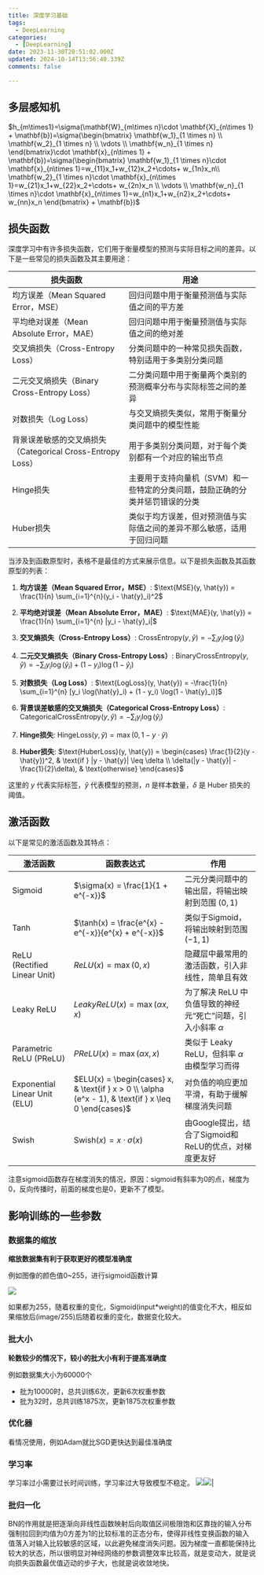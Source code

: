 ```yaml
---
title: 深度学习基础
tags:
  - DeepLearning
categories:
  - [DeepLearning]
date: 2023-11-30T20:51:02.000Z
updated: 2024-10-14T13:56:40.339Z
comments: false

---
```


<!--more-->
## 多层感知机

$h_{m\times1}=\sigma(\mathbf{W}_{m\times n}\cdot \mathbf{X}_{n\times 1} + \mathbf{b})=\sigma(\begin{bmatrix}
   \mathbf{w_1}_{1 \times n} \\
   \mathbf{w_2}_{1 \times n} \\
   \vdots \\
   \mathbf{w_n}_{1 \times n}
\end{bmatrix}\cdot \mathbf{x}_{n\times 1} + \mathbf{b})=\sigma(\begin{bmatrix}
   \mathbf{w_1}_{1 \times n}\cdot \mathbf{x}_{n\times 1}=w_{11}x_1+w_{12}x_2+\cdots+ w_{1n}x_n\\
   \mathbf{w_2}_{1 \times n}\cdot \mathbf{x}_{n\times 1}=w_{21}x_1+w_{22}x_2+\cdots+ w_{2n}x_n \\
   \vdots \\
   \mathbf{w_n}_{1 \times n}\cdot \mathbf{x}_{n\times 1}=w_{n1}x_1+w_{n2}x_2+\cdots+ w_{nn}x_n
\end{bmatrix} + \mathbf{b})$


## 损失函数

深度学习中有许多损失函数，它们用于衡量模型的预测与实际目标之间的差异。以下是一些常见的损失函数及其主要用途：

| 损失函数                 | 用途                                                         |
|------------------------|--------------------------------------------------------------|
| 均方误差（Mean Squared Error，MSE） | 回归问题中用于衡量预测值与实际值之间的平方差                    |
| 平均绝对误差（Mean Absolute Error，MAE） | 回归问题中用于衡量预测值与实际值之间的绝对差                    |
| 交叉熵损失（Cross-Entropy Loss）   | 分类问题中的一种常见损失函数，特别适用于多类别分类问题          |
| 二元交叉熵损失（Binary Cross-Entropy Loss） | 二分类问题中用于衡量两个类别的预测概率分布与实际标签之间的差异  |
| 对数损失（Log Loss）             | 与交叉熵损失类似，常用于衡量分类问题中的模型性能                |
| 背景误差敏感的交叉熵损失（Categorical Cross-Entropy Loss） | 用于多类别分类问题，对于每个类别都有一个对应的输出节点         |
| Hinge损失                   | 主要用于支持向量机（SVM）和一些特定的分类问题，鼓励正确的分类并惩罚错误的分类 |
| Huber损失                   | 类似于均方误差，但对预测值与实际值之间的差异不那么敏感，适用于回归问题 |

当涉及到函数原型时，表格不是最佳的方式来展示信息。以下是损失函数及其函数原型的列表：

1. **均方误差（Mean Squared Error，MSE）**:
   $\text{MSE}(y, \hat{y}) = \frac{1}{n} \sum_{i=1}^{n}(y_i - \hat{y}_i)^2$
2. **平均绝对误差（Mean Absolute Error，MAE）**:
   $\text{MAE}(y, \hat{y}) = \frac{1}{n} \sum_{i=1}^{n} |y_i - \hat{y}_i|$

3. **交叉熵损失（Cross-Entropy Loss）**:
   $\text{CrossEntropy}(y, \hat{y}) = -\sum_{i} y_i \log(\hat{y}_i)$

4. **二元交叉熵损失（Binary Cross-Entropy Loss）**:
   $\text{BinaryCrossEntropy}(y, \hat{y}) = -\sum_{i} y_i \log(\hat{y}_i) + (1 - y_i) \log(1 - \hat{y}_i)$

5. **对数损失（Log Loss）**:
   $\text{LogLoss}(y, \hat{y}) = -\frac{1}{n} \sum_{i=1}^{n} [y_i \log(\hat{y}_i) + (1 - y_i) \log(1 - \hat{y}_i)]$

6. **背景误差敏感的交叉熵损失（Categorical Cross-Entropy Loss）**:
   $\text{CategoricalCrossEntropy}(y, \hat{y}) = -\sum_{i} y_i \log(\hat{y}_i)$

7. **Hinge损失**:
   $\text{HingeLoss}(y, \hat{y}) = \max(0, 1 - y \cdot \hat{y})$

8. **Huber损失**:
   $\text{HuberLoss}(y, \hat{y}) = \begin{cases} \frac{1}{2}(y - \hat{y})^2, & \text{if } |y - \hat{y}| \leq \delta \\ \delta(|y - \hat{y}| - \frac{1}{2}\delta), & \text{otherwise} \end{cases}$

这里的 $y$ 代表实际标签，$\hat{y}$ 代表模型的预测，$n$ 是样本数量，$\delta$ 是 Huber 损失的阈值。

## 激活函数

以下是常见的激活函数及其特点：

| 激活函数                      | 函数表达式                                      | 作用                                                   |
|-------------------------------|--------------------------------------------------|--------------------------------------------------------|
| Sigmoid                       | $\sigma(x) = \frac{1}{1 + e^{-x}}$           | 二元分类问题中的输出层，将输出映射到范围 $(0, 1)$      |
| Tanh                          | $\tanh(x) = \frac{e^{x} - e^{-x}}{e^{x} + e^{-x}}$ | 类似于Sigmoid，将输出映射到范围 $(-1, 1)$            |
| ReLU (Rectified Linear Unit)  | $ReLU(x) = \max(0, x)$                         | 隐藏层中最常用的激活函数，引入非线性，简单且有效           |
| Leaky ReLU                    | $LeakyReLU(x) = \max(\alpha x, x)$             | 为了解决 ReLU 中负值导致的神经元“死亡”问题，引入小斜率 $\alpha$ |
| Parametric ReLU (PReLU)       | $PReLU(x) = \max(\alpha x, x)$                 | 类似于 Leaky ReLU，但斜率 $\alpha$ 由模型学习而得      |
| Exponential Linear Unit (ELU) | $ELU(x) = \begin{cases} x, & \text{if } x > 0 \\ \alpha (e^x - 1), & \text{if } x \leq 0 \end{cases}$ | 对负值的响应更加平滑，有助于缓解梯度消失问题     |
| Swish                         | $\text{Swish}(x) = x \cdot \sigma(x)$          | 由Google提出，结合了Sigmoid和ReLU的优点，对梯度更友好      |

注意sigmoid函数存在梯度消失的情况，原因：sigmoid有斜率为0的点，梯度为0，反向传播时，前面的梯度也是0，更新不了模型。


## 影响训练的一些参数

### 数据集的缩放

**缩放数据集有利于获取更好的模型准确度**

例如图像的颜色值0~255，进行sigmoid函数计算

![](./深度学习基础/缩放数据集.png)

如果都为255，随着权重的变化，Sigmoid(input*weight)的值变化不大，相反如果缩放后(image/255)后随着权重的变化，数据变化较大。

### 批大小

**轮数较少的情况下，较小的批大小有利于提高准确度**

例如数据集大小为60000个

+ 批为10000时，总共训练6次，更新6次权重参数
+ 批为32时，总共训练1875次，更新1875次权重参数

### 优化器

看情况使用，例如Adam就比SGD更快达到最佳准确度

### 学习率

学习率过小需要过长时间训练，学习率过大导致模型不稳定。
![](./深度学习基础/0.1lr.png)![](./深度学习基础/0.001lr.png)|

### 批归一化

BN的作用就是把逐渐向非线性函数映射后向取值区间极限饱和区靠拢的输入分布强制拉回到均值为0方差为1的比较标准的正态分布，使得非线性变换函数的输入值落入对输入比较敏感的区域，以此避免梯度消失问题。因为梯度一直都能保持比较大的状态，所以很明显对神经网络的参数调整效率比较高，就是变动大，就是说向损失函数最优值迈动的步子大，也就是说收敛地快。
